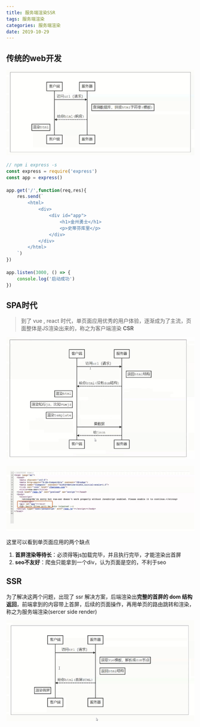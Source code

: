 ```yaml
---
title: 服务端渲染SSR
tags: 服务端渲染
categories: 服务端渲染
date: 2019-10-29
---
```


## 传统的web开发

![](../mdImg/ssr1.png)

```js
// npm i express -s
const express = require('express')
const app = express()

app.get('/',function(req,res){
    res.send(`
		<html>
			<div>
				<div id="app">
					<h1>金州勇士</h1>
					<p>史蒂芬库里</p>
				</div>
			</div>
		</html>
	`)
})

app.listen(3000, () => {
    console.log('启动成功')
})
```

<!--more-->

## SPA时代

> 到了 vue , react 时代，单页面应用优秀的用户体验，逐渐成为了主流，页面整体是JS渲染出来的，称之为客户端渲染 **CSR**

![](../mdImg/ssr2.png)

![](../mdImg/ssr3.png)

这里可以看到单页面应用的两个缺点

1.  **首屏渲染等待长**：必须得等js加载完毕，并且执行完毕，才能渲染出首屏
2. **seo不友好**：爬虫只能拿到一个div，认为页面是空的，不利于seo

## SSR 

为了解决这两个问题，出现了 ssr 解决方案，后端渲染出**完整的首屏的 dom 结构返回**，前端拿到的内容带上首屏，后续的页面操作，再用单页的路由跳转和渲染，称之为服务端渲染(sercer side render)

![](../mdImg/ssr4.png)